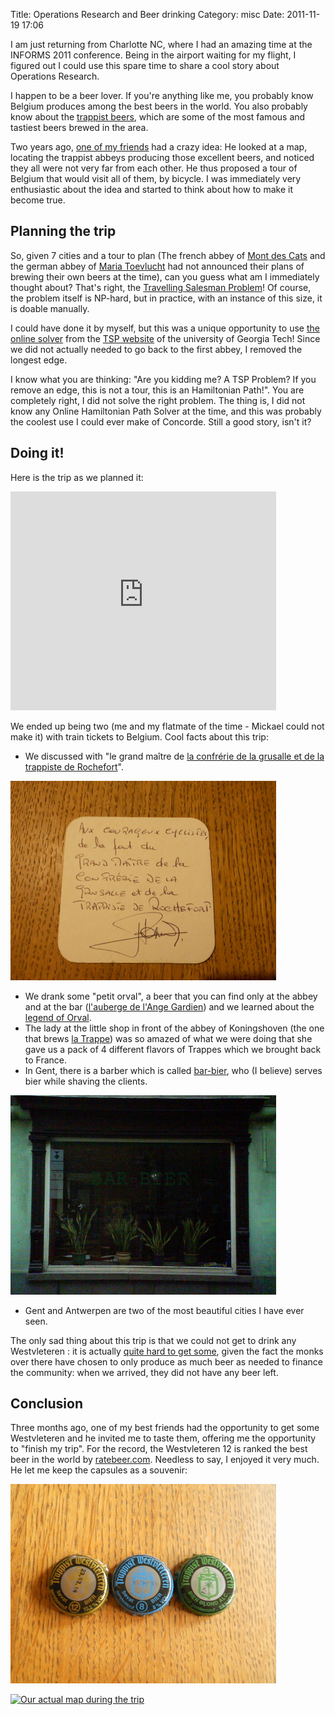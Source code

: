 Title: Operations Research and Beer drinking
Category: misc
Date: 2011-11-19 17:06

I am just returning from Charlotte NC, where I had an amazing time at the
INFORMS 2011 conference. Being in the airport waiting for my flight, I
figured out I could use this spare time to share a cool story about
Operations Research.

I happen to be a beer lover. If you're anything like me, you probably know
Belgium produces among the best beers in the world. You also probably know
about the [trappist beers][1], which are some of the most famous and
tastiest beers brewed in the area.

Two years ago, [one of my friends][2] had a crazy idea: He looked at a
map, locating the trappist abbeys producing those excellent beers, and
noticed they all were not very far from each other. He thus proposed a
tour of Belgium that would visit all of them, by bicycle. I was
immediately very enthusiastic about the idea and started to think about
how to make it become true.

Planning the trip
-----------------

So, given 7 cities and a tour to plan (The french abbey of [Mont des
Cats][4] and the german abbey of [Maria Toevlucht][5] had not announced
their plans of brewing their own beers at the time), can you guess what am
I immediately thought about? That's right, the [Travelling Salesman
Problem][3]! Of course, the problem itself is NP-hard, but in practice,
with an instance of this size, it is doable manually.

I could have done it by myself, but this was a unique opportunity to use
[the online solver][6] from the [TSP website][7] of the university of
Georgia Tech! Since we did not actually needed to go back to the first
abbey, I removed the longest edge.

I know what you are thinking: "Are you kidding me? A TSP Problem? If you
remove an edge, this is not a tour, this is an Hamiltonian Path!". You are
completely right, I did not solve the right problem. The thing is, I did
not know any Online Hamiltonian Path Solver at the time, and this was
probably the coolest use I could ever make of Concorde. Still a good
story, isn't it?

Doing it!
---------

Here is the trip as we planned it:

<iframe src="https://www.google.com/maps/embed?pb=!1m54!1m12!1m3!1d1397173.317358605!2d3.0095418362486455!3d50.56817093554189!2m3!1f0!2f0!3f0!3m2!1i1024!2i768!4f13.1!4m39!3e1!4m3!3m2!1d50.048396999999994!2d4.311786!4m5!1s0x47ea8dcefbfe2723%3A0xa95a58f49956f256!2sOrval%2C+Florenville%2C+Belgique!3m2!1d49.6368489!2d5.3472466999999995!4m5!1s0x47c1c946c89a1663%3A0x40099ab2f4d6f20!2sRochefort%2C+Belgique!3m2!1d50.1596036!2d5.2221665!4m3!3m2!1d51.255824999999994!2d5.478648!4m5!1s0x47c6bfc0840d7433%3A0x966840aaf3612c5e!2sKoningshoeven%2C+5018+Tilburg%2C+Pays-Bas!3m2!1d51.551590999999995!2d5.111403!4m5!1s0x47c4003a88a0c5d5%3A0xce12a24262bd5c02!2sWestmalle%2C+Royaume+de+Belgique!3m2!1d51.2968136!2d4.694263299999999!4m5!1s0x47dcc122bb1a2a8d%3A0xc9b50882de0f3896!2sWestvleteren%2C+Vleteren%2C+Belgique!3m2!1d50.927605299999996!2d2.716907!5e1!3m2!1sfr!2sus!4v1448815744468" width="425" height="350" frameborder="0" style="border:0" allowfullscreen></iframe>

We ended up being two (me and my flatmate of the time - Mickael could not
make it) with train tickets to Belgium. Cool facts about this trip:

- We discussed with "le grand maître de [la confrérie de la grusalle et de
  la trappiste de Rochefort][14]".

![grand_maitre_rochefort.jpg](images/grand_maitre_rochefort.jpg)

- We drank some "petit orval", a beer that you can find only at the abbey
  and at the bar ([l'auberge de l'Ange Gardien][13]) and we learned about
  the [legend of Orval][12].
- The lady at the little shop in front of the abbey of Koningshoven (the
  one that brews [la Trappe][8]) was so amazed of what we were doing that
  she gave us a pack of 4 different flavors of Trappes which we brought
  back to France.
- In Gent, there is a barber which is called [bar-bier][15], who (I
  believe) serves bier while shaving the clients.

![gent_barbier.jpg](images/gent_barbier.jpg)

- Gent and Antwerpen are two of the most beautiful cities I have ever
  seen.

The only sad thing about this trip is that we could not get to drink any
Westvleteren : it is actually [quite hard to get some][9], given the fact
the monks over there have chosen to only produce as much beer as needed to
finance the community: when we arrived, they did not have any beer left.

Conclusion
----------

Three months ago, one of my best friends had the opportunity to get some
Westvleteren and he invited me to taste them, offering me the opportunity
to "finish my trip". For the record, the Westvleteren 12 is ranked the
best beer in the world by [ratebeer.com][10]. Needless to say, I enjoyed
it very much. He let me keep the capsules as a souvenir:

![westvleteren.jpg](images/westvleteren.jpg)

[![Our actual map during the trip](images/belgium_trip.resized.jpg "Our
actual map during the trip")][11]

[1]: http://en.wikipedia.org/wiki/Trappist_beer
[2]: http://mickaelistria.wordpress.com/
[3]: http://en.wikipedia.org/wiki/Travelling_salesman_problem
[4]: http://fr.wikipedia.org/wiki/Abbaye_du_Mont_des_Cats
[5]: http://trappist-beers.com/8th-trappist-beer-not-from-mont-des-cats-france-but-from-abbey-zundert-netherlands/
[6]: http://www.tsp.gatech.edu/maps/index.html
[7]: http://www.tsp.gatech.edu/index.html
[8]: http://fr.wikipedia.org/wiki/La_Trappe
[9]: http://en.wikipedia.org/wiki/Westvleteren_Brewery#Availability
[10]: http://www.ratebeer.com/
[11]: images/belgium_trip.jpg
[12]: http://en.wikipedia.org/wiki/Orval_Abbey#The_legend_of_Orval
[13]: http://www.orval.be/fr/accueil/auberge.html
[14]: http://www.confreries.be/conf/grusalle/index.htm
[15]: https://maps.google.com/maps?q=9+Sint-Margrietstraat,+Ghent,+Flemish+Region,+Belgium&hl=en&ll=51.058242,3.722069&spn=0.01114,0.027788&sll=51.059112,3.720769&layer=c&cbp=13,181.07,,0,2.78&cbll=51.059172,3.720786&hnear=Sint-Margrietstraat+9,+Gent+9000+Gent,+Oost-Vlaanderen,+Vlaams+Gewest,+Belgium&t=h&panoid=OQiamsdyDTuNWW2nnREx6g&z=16&iwloc=A
